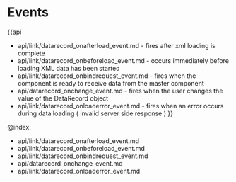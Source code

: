 Events
=======

{{api
- api/link/datarecord_onafterload_event.md - fires after xml loading is complete
- api/link/datarecord_onbeforeload_event.md - occurs immediately before loading XML data has been started
- api/link/datarecord_onbindrequest_event.md - fires when the component is ready to receive data from the master component
- api/datarecord_onchange_event.md - fires when the user changes the value of the DataRecord object
- api/link/datarecord_onloaderror_event.md - fires when an error occurs during data loading ( invalid server side response )
}}

@index:
- api/link/datarecord_onafterload_event.md
- api/link/datarecord_onbeforeload_event.md
- api/link/datarecord_onbindrequest_event.md
- api/datarecord_onchange_event.md
- api/link/datarecord_onloaderror_event.md



